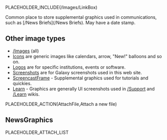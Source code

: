PLACEHOLDER_INCLUDE(/Images/LinkBox)

Common place to store supplemental graphics used in communications, such as [/News Briefs](/News Briefs). May have a date stamp.

## Other image types
* [/Images](/src/Images/index.md) (all)
* [Icons](/src/Images/Icons/index.md) are generic images like calendars, arrow, "New!" balloons and so on.  
* [Logos](/src/Images/Logos/index.md) are for specific institutions, events or software.
* [Screenshots](/src/Images/Screenshots/index.md) are for Galaxy screenshots used in this web site.
* [ScreencastFrame](/src/Images/ScreencastFrame/index.md) - Supplemental graphics used for tutorials and quickies.
* [Learn](/Images/Learn) - Graphics are generally UI screenshots used in [/Support](/Support) and [/Learn](/src/Learn/index.md) wikis.

PLACEHOLDER_ACTION(AttachFile,Attach a new file)

## NewsGraphics

PLACEHOLDER_ATTACH_LIST
